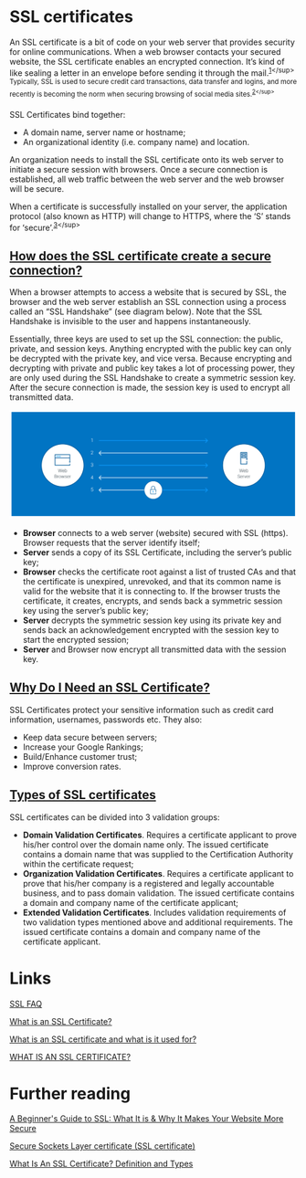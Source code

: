# SSL certificates
An SSL certificate is a bit of code on your web server that provides security for online communications. When a web browser contacts your secured website, the SSL certificate enables an encrypted connection. It’s kind of like sealing a letter in an envelope before sending it through the mail.<sup>[1](https://www.thawte.com/resources/getting-started/ssl-faq/#:~:text=An%20SSL%20certificate%20is%20a%20bit%20of%20code%20on%20your%20web%20server%20that%20provides%20security%20for%20online%20communications.%20When%20a%20web%20browser%20contacts%20your%20secured%20website%2C%20the%20SSL%20certificate%20enables%20an%20encrypted%20connection.%20It%E2%80%99s%20kind%20of%20like%20sealing%20a%20letter%20in%20an%20envelope%20before%20sending%20it%20through%20the%20mail.)</sup> Typically, SSL is used to secure credit card transactions, data transfer and logins, and more recently is becoming the norm when securing browsing of social media sites.<sup>[2](https://www.globalsign.com/en/ssl-information-center/what-is-an-ssl-certificate#:~:text=Typically%2C%20SSL%20is%20used%20to%20secure%20credit%20card%20transactions%2C%20data%20transfer%20and%20logins%2C%20and%20more%20recently%20is%20becoming%20the%20norm%20when%20securing%20browsing%20of%20social%20media%20sites.)</sup>

SSL Certificates bind together:
- A domain name, server name or hostname;
- An organizational identity (i.e. company name) and location.

An organization needs to install the SSL certificate onto its web server to initiate a secure session with browsers. Once a secure connection is established, all web traffic between the web server and the web browser will be secure.

When a certificate is successfully installed on your server, the application protocol (also known as HTTP) will change to HTTPS, where the ‘S’ stands for ‘secure’.<sup>[3](https://www.globalsign.com/en/ssl-information-center/what-is-an-ssl-certificate#:~:text=An%20organization%20needs,stands%20for%20%E2%80%98secure%E2%80%99.)</sup>

## [How does the SSL certificate create a secure connection?](https://www.digicert.com/what-is-an-ssl-certificate#:~:text=HOW%20DOES%20THE%20SSL%20CERTIFICATE%20CREATE%20A%20SECURE%20CONNECTION%3F)
When a browser attempts to access a website that is secured by SSL, the browser and the web server establish an SSL connection using a process called an “SSL Handshake” (see diagram below). Note that the SSL Handshake is invisible to the user and happens instantaneously.

Essentially, three keys are used to set up the SSL connection: the public, private, and session keys. Anything encrypted with the public key can only be decrypted with the private key, and vice versa.
Because encrypting and decrypting with private and public key takes a lot of processing power, they are only used during the SSL Handshake to create a symmetric session key. After the secure connection is made, the session key is used to encrypt all transmitted data.

![](./res/ssl_certificate_work.png "SSL Certificate")

- **Browser** connects to a web server (website) secured with SSL (https). Browser requests that the server identify itself;
- **Server** sends a copy of its SSL Certificate, including the server’s public key;
- **Browser** checks the certificate root against a list of trusted CAs and that the certificate is unexpired, unrevoked, and that its common name is valid for the website that it is connecting to. If the browser trusts the certificate, it creates, encrypts, and sends back a symmetric session key using the server’s public key;
- **Server** decrypts the symmetric session key using its private key and sends back an acknowledgement encrypted with the session key to start the encrypted session;
- **Server** and Browser now encrypt all transmitted data with the session key.

## [Why Do I Need an SSL Certificate?](https://www.globalsign.com/en/ssl-information-center/what-is-an-ssl-certificate#:~:text=Why%20Do%20I%20Need%20an%20SSL%20Certificate%3F)
SSL Certificates protect your sensitive information such as credit card information, usernames, passwords etc. They also:
- Keep data secure between servers;
- Increase your Google Rankings;
- Build/Enhance customer trust;
- Improve conversion rates.

## [Types of SSL certificates](https://www.namecheap.com/support/knowledgebase/article.aspx/786/33/what-is-an-ssl-certificate-and-what-is-it-used-for/#:~:text=2.%20Types%20of%20SSL%20certificates)
SSL certificates can be divided into 3 validation groups:
- **Domain Validation Certificates**. Requires a certificate applicant to prove his/her control over the domain name only. The issued certificate contains a domain name that was supplied to the Certification Authority within the certificate request;
- **Organization Validation Certificates**. Requires a certificate applicant to prove that his/her company is a registered and legally accountable business, and to pass domain validation. The issued certificate contains a domain and company name of the certificate applicant;
- **Extended Validation Certificates**. Includes validation requirements of two validation types mentioned above and additional requirements. The issued certificate contains a domain and company name of the certificate applicant.

# Links
[SSL FAQ](https://www.thawte.com/resources/getting-started/ssl-faq/)

[What is an SSL Certificate?](https://www.globalsign.com/en/ssl-information-center/what-is-an-ssl-certificate)

[What is an SSL certificate and what is it used for?](https://www.namecheap.com/support/knowledgebase/article.aspx/786/33/what-is-an-ssl-certificate-and-what-is-it-used-for/)

[WHAT IS AN SSL CERTIFICATE?](https://www.digicert.com/what-is-an-ssl-certificate)

# Further reading
[A Beginner's Guide to SSL: What It is & Why It Makes Your Website More Secure](https://blog.hubspot.com/marketing/what-is-ssl)

[Secure Sockets Layer certificate (SSL certificate)](https://www.techtarget.com/searchsecurity/definition/SSL-certificate-Secure-Sockets-Layer-certificate)

[What Is An SSL Certificate? Definition and Types](https://www.fortinet.com/resources/cyberglossary/ssl-certificate)
